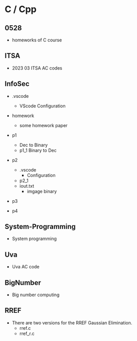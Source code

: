 # C / Cpp


## 0528
- homeworks of C course
## ITSA
- 2023 03 ITSA AC codes

## InfoSec
- .vscode
    - VScode Configuration
- homework
    - some homework paper
- p1
    - Dec to Binary
    - p1_1 Binary to Dec
- p2
    - .vscode
        - Configuration
    - p2_1
    - iout.txt
        - imgage binary
        
- p3
- p4

## System-Programming
- System programming

## Uva
- Uva AC code

## BigNumber
- Big number computing

## RREF
   - There are two versions for the RREF Gaussian Elimination.
      - rref.c
      - rref_r.c

